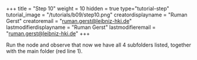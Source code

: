 +++
title = "Step 10"
weight = 10
hidden = true
type="tutorial-step"
tutorial_image = "/tutorials/b09/step10.png"
creatordisplayname = "Ruman Gerst"
creatoremail = "ruman.gerst@leibniz-hki.de"
lastmodifierdisplayname = "Ruman Gerst"
lastmodifieremail = "ruman.gerst@leibniz-hki.de"
+++

Run the node and observe that now we have all 4 subfolders listed, together with the main folder (red line 1). 